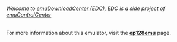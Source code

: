 ###### Welcome to [emuDownloadCenter (EDC)](https://github.com/PhoenixInteractiveNL/emuDownloadCenter/wiki/), EDC is a side project of [emuControlCenter](https://github.com/PhoenixInteractiveNL/emuControlCenter/wiki/)

For more information about this emulator, visit the [**ep128emu**](https://github.com/PhoenixInteractiveNL/emuDownloadCenter/wiki/Emulator-ep128emu#menu) page.
